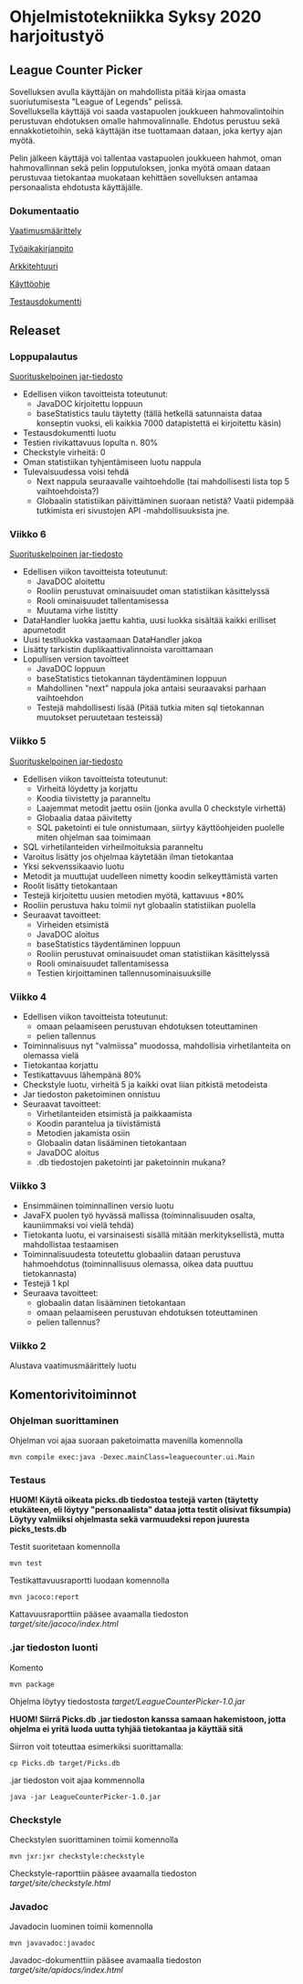 # Ohjelmistotekniikka Syksy 2020 harjoitustyö

## League Counter Picker

Sovelluksen avulla käyttäjän on mahdollista pitää kirjaa omasta suoriutumisesta "League of Legends" pelissä.  
Sovelluksella käyttäjä voi saada vastapuolen joukkueen hahmovalintoihin perustuvan ehdotuksen omalle hahmovalinnalle. Ehdotus perustuu sekä ennakkotietoihin, sekä käyttäjän itse tuottamaan dataan, joka kertyy ajan myötä.  
  
Pelin jälkeen käyttäjä voi tallentaa vastapuolen joukkueen hahmot, oman hahmovallinnan sekä pelin lopputuloksen, jonka myötä omaan dataan perustuvaa tietokantaa muokataan kehittäen sovelluksen antamaa personaalista ehdotusta käyttäjälle.

### Dokumentaatio 
  
  [Vaatimusmäärittely](https://github.com/EgoTastic/LeagueCounterPicker/blob/main/Dokumentaatio/vaatimusmäärittely.md)  
  
  [Työaikakirjanpito](https://github.com/EgoTastic/LeagueCounterPicker/blob/main/Dokumentaatio/työaikakirjanpito.md)  
  
  [Arkkitehtuuri](https://github.com/EgoTastic/LeagueCounterPicker/blob/main/Dokumentaatio/arkkitehtuuri.md)  
  
  [Käyttöohje](https://github.com/EgoTastic/LeagueCounterPicker/blob/main/Dokumentaatio/kayttoohje.md)  
  
  [Testausdokumentti](https://github.com/EgoTastic/LeagueCounterPicker/blob/main/Dokumentaatio/testaus.md)  

## Releaset
  
### Loppupalautus

  [Suorituskelpoinen jar-tiedosto](https://github.com/EgoTastic/LeagueCounterPicker/releases/loppupalautus)

  * Edellisen viikon tavoitteista toteutunut:
    * JavaDOC kirjoitettu loppuun
    * baseStatistics taulu täytetty (tällä hetkellä satunnaista dataa konseptin vuoksi, eli kaikkia 7000 datapistettä ei kirjoitettu käsin)
  * Testausdokumentti luotu
  * Testien rivikattavuus lopulta n. 80%
  * Checkstyle virheitä: 0
  * Oman statistiikan tyhjentämiseen luotu nappula
  * Tulevaisuudessa voisi tehdä
    * Next nappula seuraavalle vaihtoehdolle (tai mahdollisesti lista top 5 vaihtoehdoista?)
    * Globaalin statistiikan päivittäminen suoraan netistä? Vaatii pidempää tutkimista eri sivustojen API -mahdollisuuksista jne.

### Viikko 6

  [Suorituskelpoinen jar-tiedosto](https://github.com/EgoTastic/LeagueCounterPicker/releases/viikko6)

* Edellisen viikon tavoitteista toteutunut:
  * JavaDOC aloitettu
  * Rooliin perustuvat ominaisuudet oman statistiikan käsittelyssä
  * Rooli ominaisuudet tallentamisessa
  * Muutama virhe listitty
* DataHandler luokka jaettu kahtia, uusi luokka sisältää kaikki erilliset apumetodit
* Uusi testiluokka vastaamaan DataHandler jakoa
* Lisätty tarkistin duplikaattivalinnoista varoittamaan
* Lopullisen version tavoitteet
  * JavaDOC loppuun
  * baseStatistics tietokannan täydentäminen loppuun
  * Mahdollinen "next" nappula joka antaisi seuraavaksi parhaan vaihtoehdon
  * Testejä mahdollisesti lisää (Pitää tutkia miten sql tietokannan muutokset peruutetaan testeissä)

### Viikko 5

  [Suorituskelpoinen jar-tiedosto](https://github.com/EgoTastic/LeagueCounterPicker/releases/viikko5)

* Edellisen viikon tavoitteista toteutunut:
  * Virheitä löydetty ja korjattu
  * Koodia tiivistetty ja paranneltu
  * Laajemmat metodit jaettu osiin (jonka avulla 0 checkstyle virhettä)
  * Globaalia dataa päivitetty
  * SQL paketointi ei tule onnistumaan, siirtyy käyttöohjeiden puolelle miten ohjelman saa toimimaan
* SQL virhetilanteiden virheilmoituksia paranneltu
* Varoitus lisätty jos ohjelmaa käytetään ilman tietokantaa
* Yksi sekvenssikaavio luotu
* Metodit ja muuttujat uudelleen nimetty koodin selkeyttämistä varten
* Roolit lisätty tietokantaan
* Testejä kirjoitettu uusien metodien myötä, kattavuus +80%
* Rooliin perustuva haku toimii nyt globaalin statistiikan puolella
* Seuraavat tavoitteet:
  * Virheiden etsimistä
  * JavaDOC aloitus
  * baseStatistics täydentäminen loppuun
  * Rooliin perustuvat ominaisuudet oman statistiikan käsittelyssä
  * Rooli ominaisuudet tallentamisessa
  * Testien kirjoittaminen tallennusominaisuuksille


### Viikko 4

* Edellisen viikon tavoitteista toteutunut:
  * omaan pelaamiseen perustuvan ehdotuksen toteuttaminen
  * pelien tallennus
* Toiminnalisuus nyt "valmiissa" muodossa, mahdollisia virhetilanteita on olemassa vielä
* Tietokantaa korjattu
* Testikattavuus lähempänä 80%
* Checkstyle luotu, virheitä 5 ja kaikki ovat liian pitkistä metodeista
* Jar tiedoston paketoiminen onnistuu
* Seuraavat tavoitteet:
  * Virhetilanteiden etsimistä ja paikkaamista
  * Koodin parantelua ja tiivistämistä
  * Metodien jakamista osiin
  * Globaalin datan lisääminen tietokantaan
  * JavaDOC aloitus
  * .db tiedostojen paketointi jar paketoinnin mukana?

### Viikko 3

* Ensimmäinen toiminnallinen versio luotu
* JavaFX puolen työ hyvässä mallissa (toiminnalisuuden osalta, kauniimmaksi voi vielä tehdä)
* Tietokanta luotu, ei varsinaisesti sisällä mitään merkityksellistä, mutta mahdollistaa testaamisen
* Toiminnalisuudesta toteutettu globaaliin dataan perustuva hahmoehdotus (toiminnallisuus olemassa, oikea data puuttuu tietokannasta)
* Testejä 1 kpl
* Seuraava tavoitteet: 
  * globaalin datan lisääminen tietokantaan
  * omaan pelaamiseen perustuvan ehdotuksen toteuttaminen
  * pelien tallennus?


### Viikko 2

Alustava vaatimusmäärittely luotu


## Komentorivitoiminnot

### Ohjelman suorittaminen

Ohjelman voi ajaa suoraan paketoimatta mavenilla komennolla

```
mvn compile exec:java -Dexec.mainClass=leaguecounter.ui.Main
```

### Testaus

**HUOM! Käytä oikeata picks.db tiedostoa testejä varten (täytetty etukäteen, eli löytyy "personaalista" dataa jotta testit olisivat fiksumpia) Löytyy valmiiksi ohjelmasta sekä varmuudeksi repon juuresta picks_tests.db**

Testit suoritetaan komennolla

```
mvn test
```

Testikattavuusraportti luodaan komennolla

```
mvn jacoco:report
```

Kattavuusraporttiin pääsee avaamalla tiedoston _target/site/jacoco/index.html_

### .jar tiedoston luonti

Komento

```
mvn package  
```

Ohjelma löytyy tiedostosta _target/LeagueCounterPicker-1.0.jar_

**HUOM! Siirrä Picks.db .jar tiedoston kanssa samaan hakemistoon, jotta ohjelma ei yritä luoda uutta tyhjää tietokantaa ja käyttää sitä**

Siirron voit toteuttaa esimerkiksi suorittamalla:

```
cp Picks.db target/Picks.db
```

.jar tiedoston voit ajaa kommennolla

```
java -jar LeagueCounterPicker-1.0.jar
```


### Checkstyle

Checkstylen suorittaminen toimii komennolla 

```
mvn jxr:jxr checkstyle:checkstyle
```

Checkstyle-raporttiin pääsee avaamalla tiedoston _target/site/checkstyle.html_


### Javadoc

Javadocin luominen toimii komennolla

```
mvn javavadoc:javadoc
```

Javadoc-dokumenttiin pääsee avamaalla tiedoston _target/site/apidocs/index.html_

